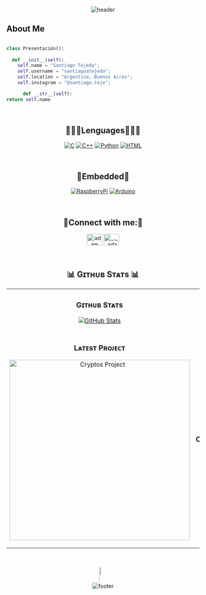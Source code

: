 <div align="center" width="100">
  <img src="https://capsule-render.vercel.app/api?color=0:1408d0,50:0860d0,100:08c4d0&height=150&section=header&text=%20&fontSize=30&type=waving&fontColor=fefefe&&animation=fadeIn"
  alt="header"/>
</div>

<h2> About Me </h2> 
  
  ```python

  class Presentación():
    
    def __init__(self):
      self.name = "Santiago Tejeda";
      self.username = "santiagoatejeda";
      self.location = "Argentina, Buenos Aires";
      self.instagram = "@santiago.teje";
  
        def __str__(self):
  return self.name

  ```

<br>
  <h2 align="center">👨🏻‍💻Lenguages👨🏻‍💻</h2>
    <p align="center">
      <a href="#"><img alt="C" src="https://img.shields.io/badge/C%20-%232370ED.svg?logo=c&logoColor=white"></a>
      <a href="#"><img alt="C++" src="https://img.shields.io/badge/C++%20-%2300599C.svg?logo=c%2B%2B&logoColor=white"></a>
      <a href="#"><img alt="Python" src="https://img.shields.io/badge/Python%20-%2314354C.svg?logo=python&logoColor=white"></a>
      <a href="#"><img alt="HTML" src="https://img.shields.io/badge/HTML%20-%23E34F26.svg?logo=html5&logoColor=white"></a>
  </p>
</br>

<h2 align="center">💾Embedded💾</h2>
  <p align="center">
    <a href="#"><img alt="RaspberryPi" src="https://img.shields.io/badge/-RaspberryPi-C51A4A?style=for-the-badge&logo=Raspberry-Pi"></a>
    <a href="#"><img alt="Arduino" src="https://img.shields.io/badge/-Arduino-00979D?style=for-the-badge&logo=Arduino&logoColor=white"></a>
  </p>

<br>
  <h2 align="center">📄Connect with me:📄</h2>
    <p align="center">
      <a href="https://www.linkedin.com/in/santiago-tejeda/" target="blank"><img align="center"
          src="https://raw.githubusercontent.com/rahuldkjain/github-profile-readme-generator/master/src/images/icons/Social/linked-in-alt.svg"
        alt="adam pithewan" height="30" width="40" /></a>
      <a href="https://instagram.com/santiago.teje" target="blank"><img align="center"
        src="https://raw.githubusercontent.com/rahuldkjain/github-profile-readme-generator/master/src/images/icons/Social/instagram.svg"
    alt="_._.adam._" height="30" width="40" /></a>
  </p>
</br>

<h2 align="center">📊 Gɪᴛʜᴜʙ Sᴛᴀᴛs 📊</h2>

<table width="100%">
  <tr>
    <td width="50%">
      <h3 align="center"><strong>Gɪᴛʜᴜʙ Sᴛᴀᴛs</strong></h3>
      <p align="center">
        <a href="https://github.com/santiagoatejeda">
          <img align="center" src="https://github-readme-stats.vercel.app/api?username=santiagoatejeda&count_private=true&show_icons=true&theme=nightowl" alt="GitHub Stats" />
        </a>
      </p>
    </td>
    <td width="50%">
      <h3 align="center"><strong>Sᴛʀᴇᴀᴋ Sᴛᴀᴛs</strong></h3>
      <p align="center">
        <a href="https://github.com/santiagoatejeda">
          <img align="center" src="https://streak-stats.demolab.com?user=santiagoatejeda&theme=nightowl" alt="Streak Stats" />
        </a>
      </p>
    </td>
  </tr>
  <tr>
    <td width="50%">
      <h3 align="center"><strong>Lᴀᴛᴇsᴛ Pʀᴏᴊᴇᴄᴛ</strong></h3>
      <p align="center">
        <a href="https://github.com/santiagoatejeda/pleper">
          <img align="center" width="470" src="https://github-readme-stats.vercel.app/api/pin/?username=santiagoatejeda&repo=cryptos&theme=nightowl&show_owner=true" alt="Cryptos Project" />
        </a>
      </p>
    </td>
    <td width="50%">
      <h3 align="center"><strong>Tᴏᴘ Cᴏɴᴛʀɪʙᴜᴛɪᴏɴs</strong></h3>
      <p align="center">
        <a href="https://github.com/santiagoatejeda">
          <img align="center" src="https://github-contributor-stats.vercel.app/api?username=santiagoatejeda&limit=3&theme=nightowl&show_owner=true&combine_all_yearly_contributions=true" alt="Top Repo" />
        </a>
      </p>
    </td>
  </tr>
</table>
<br />

<br>
  <div style="display:grid;align-items:center;justify-content:center">
  <img style="height:100%;width:49%;max-width: 100%" src="https://github-readme-stats.vercel.app/api?username=santiagoatejeda&theme=gotham&count_private=true&show_icons=true&include_all_commits=true"/>
  <img style="height:100%;width:49%;max-width: 10%" src="https://github-readme-stats.vercel.app/api/top-langs/?username=santiagoatejeda&layout=compact&theme=gotham&langs_count=8"/>
</div>

<div align="center" width="100">
  <img src="https://capsule-render.vercel.app/api?color=0:1408d0,50:0860d0,100:08c4d0&height=150&section=footer&fontSize=30&type=waving&fontColor=fefefe"
  alt="footer" />
</div>
